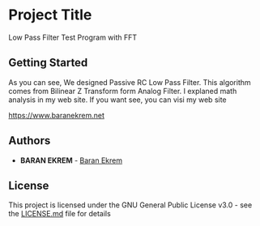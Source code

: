 # Project Title

Low Pass Filter Test Program with FFT

## Getting Started

As you can see, We designed Passive RC Low Pass Filter.
This algorithm comes from Bilinear Z Transform form Analog Filter.
I explaned math analysis in my web site. If you want see, you can visi my web site

https://www.baranekrem.net

## Authors

* **BARAN EKREM** - [Baran Ekrem](https://www.baranekrem.net)

## License

This project is licensed under the GNU General Public License v3.0 - see the [LICENSE.md](LICENSE.md) file for details

